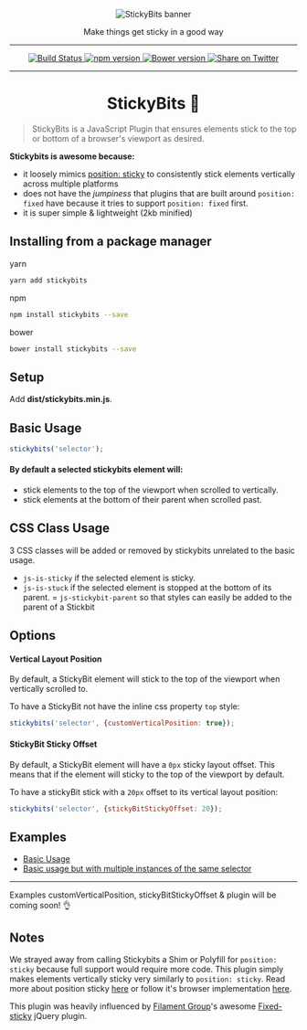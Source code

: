 <p align="center">
  <img alt="StickyBits banner" src="https://cloud.githubusercontent.com/assets/1074042/22852626/b53c2918-eff4-11e6-8505-58bd36510649.jpg" />
</p>
<p align="center">Make things get sticky in a good way</p>
<hr />
<p align="center">
  <a href="https://travis-ci.org/dollarshaveclub/stickbits/">
    <img alt="Build Status" src="https://travis-ci.org/dollarshaveclub/stickybits.svg?branch=master" />
  </a>
  <a href="https://www.npmjs.com/package/stickybits">
    <img alt="npm version" src="https://badge.fury.io/js/stickybits.svg" />
  </a>
  <a href="https://github.com/dollarshaveclub/stickybits"> 
    <img alt="Bower version" src="https://badge.fury.io/bo/stickybits.svg" />
  </a>
  <a href="https://twitter.com/home?status=Stickybits%2C%20A%200%20dep%2C%201kb%20JS%20plugin.%20Make%20things%20get%20sticky%20in%20a%20good%20way!%20%F0%9F%8D%AC%20https%3A%2F%2Fgithub.com%2Fdollarshaveclub%2Fstickybits%40yowainwright">
    <img alt="Share on Twitter" src="https://img.shields.io/twitter/url/http/shields.io.svg?style=social&maxAge=2592000" />
  </a>
</p>
<hr />
<h1 align="center">StickyBits 🍬</h1>

> StickyBits is a JavaScript Plugin that ensures elements stick to the top or bottom of a browser's viewport as desired.

**Stickybits is awesome because:**
-  it loosely mimics [position: sticky](http://caniuse.com/#search=sticky) to consistently stick elements vertically across multiple platforms 
-  does not have the _jumpiness_ that plugins that are built around `position: fixed` have because it tries to support `position: fixed` first.
-  it is super simple & lightweight (2kb minified)

## Installing from a package manager

yarn
```sh
yarn add stickybits
```
npm
```sh
npm install stickybits --save
```
bower
```sh
bower install stickybits --save
```

## Setup

Add **dist/stickybits.min.js**.

## Basic Usage

```javascript
stickybits('selector');
```
#### By default a selected stickybits element will:
-  stick elements to the top of the viewport when scrolled to vertically.
-  stick elements at the bottom of their parent when scrolled past.

## CSS Class Usage

3 CSS classes will be added or removed by stickybits unrelated to the basic usage.
- `js-is-sticky` if the selected element is sticky.
- `js-is-stuck` if the selected element is stopped at the bottom of its parent.
= `js-stickybit-parent` so that styles can easily be added to the parent of a Stickbit

## Options

#### Vertical Layout Position

By default, a StickyBit element will stick to the top of the viewport when vertically scrolled to.

To have a StickyBit not have the inline css property `top` style:

```javascript
stickybits('selector', {customVerticalPosition: true});
```

#### StickyBit Sticky Offset

By default, a StickyBit element will have a `0px` sticky layout offset. This means that if the element will sticky to the top of the viewport by default.

To have a stickyBit stick with a `20px` offset to its vertical layout position:

```javascript
stickybits('selector', {stickyBitStickyOffset: 20});
```

## Examples

-  [Basic Usage](http://codepen.io/yowainwright/pen/e68dcc768322fef0c72588576bbc1bfa)
-  [Basic usage but with multiple instances of the same selector](http://codepen.io/yowainwright/pen/8965fb5fd72300b38294b31963b27c68)

----
Examples customVerticalPosition, stickyBitStickyOffset & plugin will be coming soon! 👌

## Notes

We strayed away from calling Stickybits a Shim or Polyfill for `position: sticky` because full support would require more code. This plugin simply makes elements vertically sticky very similarly to `position: sticky`. Read more about position sticky [here](https://developer.mozilla.org/en-US/docs/Web/CSS/position) or follow it's browser implementation [here](http://caniuse.com/#search=sticky).  

This plugin was heavily influenced by [Filament Group](https://www.filamentgroup.com/)'s awesome [Fixed-sticky](https://github.com/filamentgroup/fixed-sticky) jQuery plugin.
